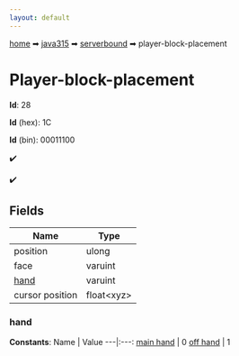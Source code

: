 ```yaml
---
layout: default
---
```


[home](/) ➡ [java315](/protocol/java315) ➡ [serverbound](/protocol/java315/serverbound) ➡ player-block-placement

# Player-block-placement

**Id**: 28

**Id** (hex): 1C

**Id** (bin): 00011100

✔️

✔️

## Fields

Name | Type
---|---
position | ulong
face | varuint
[hand](#hand) | varuint
cursor position | float&lt;xyz&gt;

### hand

**Constants**:
Name | Value
---|:---:
[main hand](hand_main-hand) | 0
[off hand](hand_off-hand) | 1

